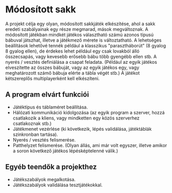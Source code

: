 # Módosított sakk

A projekt célja egy olyan, módosított sakkjáték elkészítése, ahol a sakk eredeti
szabályainak egy része megmarad, mások megváltoznak. A módosított játékban
mindkét játékos választható számú azonos típusú bábuval játszhat, illetve
a játékmező mérete is változtatható. A lehetséges beállítások lehetővé tennék például
a klasszikus "parasztháborút" (8 gyalog 8 gyalog ellen), de érdekes lehet például
egy csak lovakból álló összecsapás, vagy kevesebb erősebb bábu több gyengébb ellen stb.
A nyerés / vesztés definiálása a csapat feladata. (Például az egyik játékos elveszítette az összes
bábuját, vagy az egyik játékos egy, vagy meghatározott számő bábuja elérte a tábla végét stb.)
A játékot kétszereplős multiplayerként kell elkészíteni.


## A program elvárt funkciói

  * Játéktípus és táblaméret beállítása.
  * Hálózati kommunikáció kidolgozása (az egyik program a szerver, hozzá
    csatlakozik a kliens, vagy mindketten egy közös szerverhez csatlakoznak
    stb.)
  * Játékmenet vezérlése (ki következik, lépés validálása, játéktáblák szinkronban tartása).
  * Nyerés / vesztés felismerése.
  * Patthelyzet felismerése. (Olyan állás, ami már volt egyszer, illetve
  amikor a soron következő játékos lépésképtelenné válik.)

## Egyéb teendők a projekthez

  * Játékszabályok megalkotása.
  * Játékszabályok validálása tesztjátékokkal.

